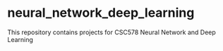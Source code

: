 # neural_network_deep_learning
This repository contains projects for CSC578 Neural Network and Deep Learning
